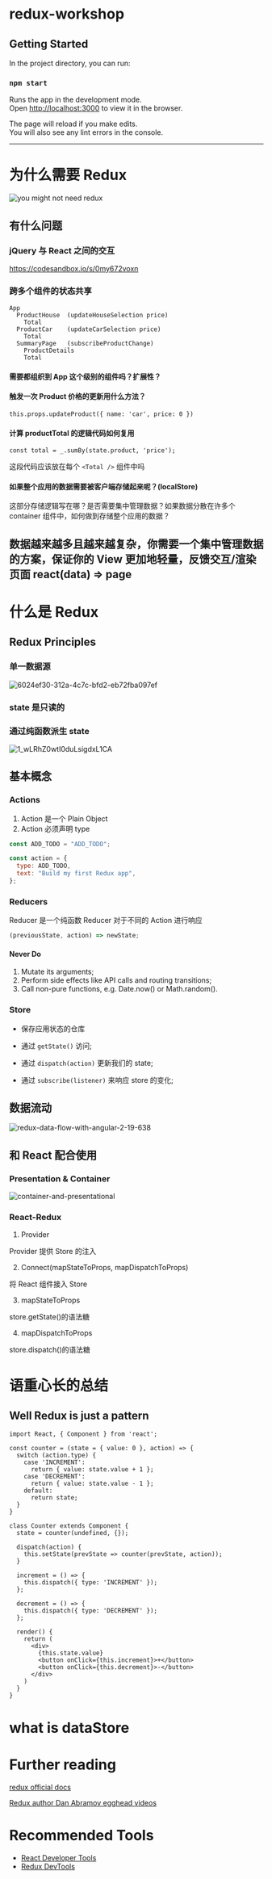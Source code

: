 # redux-workshop

## Getting Started

In the project directory, you can run:

### `npm start`

Runs the app in the development mode.<br>
Open [http://localhost:3000](http://localhost:3000) to view it in the browser.

The page will reload if you make edits.<br>
You will also see any lint errors in the console.

---

# 为什么需要 Redux

![you might not need redux](http://blog.isquaredsoftware.com/presentations/2018-03-redux-fundamentals/static/media/you-might-not-need-redux.6ed95d25.png)

## 有什么问题

### jQuery 与 React 之间的交互

https://codesandbox.io/s/0my672voxn

### 跨多个组件的状态共享

```
App
  ProductHouse  (updateHouseSelection price)
    Total
  ProductCar    (updateCarSelection price)
    Total
  SummaryPage   (subscribeProductChange)
    ProductDetails
    Total
```

#### 需要都组织到 App 这个级别的组件吗？扩展性？

#### 触发一次 Product 价格的更新用什么方法？

`this.props.updateProduct({ name: 'car', price: 0 })`

#### 计算 productTotal 的逻辑代码如何复用

```
const total = _.sumBy(state.product, 'price');
```

这段代码应该放在每个 `<Total />` 组件中吗

#### 如果整个应用的数据需要被客户端存储起来呢？(localStore)

这部分存储逻辑写在哪？是否需要集中管理数据？如果数据分散在许多个 container 组件中，如何做到存储整个应用的数据？

## 数据越来越多且越来越复杂，你需要一个集中管理数据的方案，保证你的 View 更加地轻量，反馈交互/渲染页面 react(data) => page

# 什么是 Redux

## Redux Principles

### 单一数据源

![6024ef30-312a-4c7c-bfd2-eb72fba097ef](md/6024ef30-312a-4c7c-bfd2-eb72fba097ef.png)

### state 是只读的

### 通过纯函数派生 state

![1_wLRhZ0wtI0duLsigdxL1CA](md/1_wLRhZ0wtI0duLsigdxL1CA.png)

## 基本概念

### Actions

1. Action 是一个 Plain Object
2. Action 必须声明 type

```js
const ADD_TODO = "ADD_TODO";

const action = {
  type: ADD_TODO,
  text: "Build my first Redux app",
};
```

### Reducers

Reducer 是一个纯函数
Reducer 对于不同的 Action 进行响应

```js
(previousState, action) => newState;
```

#### Never Do

1. Mutate its arguments;
2. Perform side effects like API calls and routing transitions;
3. Call non-pure functions, e.g. Date.now() or Math.random().

### Store

- 保存应用状态的仓库

- 通过 `getState()` 访问;

- 通过 `dispatch(action)` 更新我们的 state;

- 通过 `subscribe(listener)` 来响应 store 的变化;

## 数据流动

![redux-data-flow-with-angular-2-19-638](https://camo.githubusercontent.com/5aba89b6daab934631adffc1f301d17bb273268b/68747470733a2f2f73332e616d617a6f6e6177732e636f6d2f6d656469612d702e736c69642e65732f75706c6f6164732f3336343831322f696d616765732f323438343535322f415243482d5265647578322d7265616c2e676966)

## 和 React 配合使用

### Presentation & Container

![container-and-presentational](md/container-and-presentational.jpg)

### React-Redux

1. Provider

Provider 提供 Store 的注入

2. Connect(mapStateToProps, mapDispatchToProps)

将 React 组件接入 Store

3. mapStateToProps

store.getState()的语法糖

4. mapDispatchToProps

store.dispatch()的语法糖

# 语重心长的总结

## Well Redux is just a pattern

```
import React, { Component } from 'react';

const counter = (state = { value: 0 }, action) => {
  switch (action.type) {
    case 'INCREMENT':
      return { value: state.value + 1 };
    case 'DECREMENT':
      return { value: state.value - 1 };
    default:
      return state;
  }
}

class Counter extends Component {
  state = counter(undefined, {});

  dispatch(action) {
    this.setState(prevState => counter(prevState, action));
  }

  increment = () => {
    this.dispatch({ type: 'INCREMENT' });
  };

  decrement = () => {
    this.dispatch({ type: 'DECREMENT' });
  };

  render() {
    return (
      <div>
        {this.state.value}
        <button onClick={this.increment}>+</button>
        <button onClick={this.decrement}>-</button>
      </div>
    )
  }
}
```

# what is dataStore

# Further reading

[redux official docs](https://redux.js.org/)

[Redux author Dan Abramov egghead videos](https://egghead.io/instructors/dan-abramov)

# Recommended Tools

- [React Developer Tools](https://chrome.google.com/webstore/detail/react-developer-tools/fmkadmapgofadopljbjfkapdkoienihi?hl=en)
- [Redux DevTools](https://chromewebstore.google.com/detail/redux-devtools/lmhkpmbekcpmknklioeibfkpmmfibljd?pli=1)
